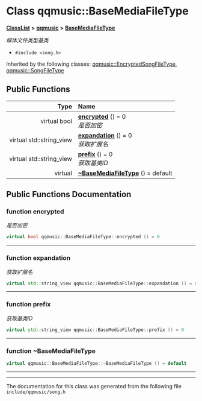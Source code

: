 

# Class qqmusic::BaseMediaFileType



[**ClassList**](annotated.md) **>** [**qqmusic**](namespaceqqmusic.md) **>** [**BaseMediaFileType**](classqqmusic_1_1BaseMediaFileType.md)



_媒体文件类型基类_ 

* `#include <song.h>`





Inherited by the following classes: [qqmusic::EncryptedSongFileType](classqqmusic_1_1EncryptedSongFileType.md),  [qqmusic::SongFileType](classqqmusic_1_1SongFileType.md)
































## Public Functions

| Type | Name |
| ---: | :--- |
| virtual bool | [**encrypted**](#function-encrypted) () = 0<br>_是否加密_  |
| virtual std::string\_view | [**expandation**](#function-expandation) () = 0<br>_获取扩展名_  |
| virtual std::string\_view | [**prefix**](#function-prefix) () = 0<br>_获取基类ID_  |
| virtual  | [**~BaseMediaFileType**](#function-basemediafiletype) () = default<br> |




























## Public Functions Documentation




### function encrypted 

_是否加密_ 
```C++
virtual bool qqmusic::BaseMediaFileType::encrypted () = 0
```




<hr>



### function expandation 

_获取扩展名_ 
```C++
virtual std::string_view qqmusic::BaseMediaFileType::expandation () = 0
```




<hr>



### function prefix 

_获取基类ID_ 
```C++
virtual std::string_view qqmusic::BaseMediaFileType::prefix () = 0
```




<hr>



### function ~BaseMediaFileType 

```C++
virtual qqmusic::BaseMediaFileType::~BaseMediaFileType () = default
```




<hr>

------------------------------
The documentation for this class was generated from the following file `include/qqmusic/song.h`

